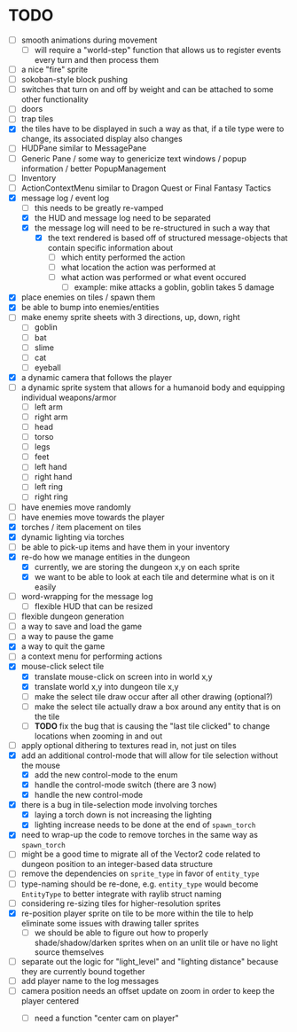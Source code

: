 # TODO

- [ ] smooth animations during movement
    - [ ] will require a "world-step" function that allows us to register events every turn and then process them
- [ ] a nice "fire" sprite
- [ ] sokoban-style block pushing
- [ ] switches that turn on and off by weight and can be attached to some other functionality
- [ ] doors
- [ ] trap tiles
- [x] the tiles have to be displayed in such a way as that, if a tile type were to change, its associated display also changes
- [ ] HUDPane similar to MessagePane
- [ ] Generic Pane / some way to genericize text windows / popup information / better PopupManagement
- [ ] Inventory
- [ ] ActionContextMenu similar to Dragon Quest or Final Fantasy Tactics
- [x] message log / event log
    - [ ] this needs to be greatly re-vamped
    - [x] the HUD and message log need to be separated
    - [x] the message log will need to be re-structured in such a way that
        - [x] the text rendered is based off of structured message-objects that contain specific information about
            - [ ] which entity performed the action
            - [ ] what location the action was performed at
            - [ ] what action was performed or what event occured
                - [ ] example: mike attacks a goblin, goblin takes 5 damage
- [x] place enemies on tiles / spawn them
- [x] be able to bump into enemies/entities
- [ ] make enemy sprite sheets with 3 directions, up, down, right
    - [ ] goblin
    - [ ] bat
    - [ ] slime
    - [ ] cat
    - [ ] eyeball
- [x] a dynamic camera that follows the player
- [ ] a dynamic sprite system that allows for a humanoid body and equipping individual weapons/armor
    - [ ] left arm
    - [ ] right arm
    - [ ] head
    - [ ] torso
    - [ ] legs
    - [ ] feet
    - [ ] left hand
    - [ ] right hand
    - [ ] left ring
    - [ ] right ring
- [ ] have enemies move randomly
- [ ] have enemies move towards the player
- [x] torches / item placement on tiles
- [x] dynamic lighting via torches
- [ ] be able to pick-up items and have them in your inventory
- [x] re-do how we manage entities in the dungeon
    - [x] currently, we are storing the dungeon x,y on each sprite
    - [x] we want to be able to look at each tile and determine what is on it easily
- [ ] word-wrapping for the message log
    - [ ] flexible HUD that can be resized
- [ ] flexible dungeon generation
- [ ] a way to save and load the game
- [ ] a way to pause the game
- [x] a way to quit the game
- [ ] a context menu for performing actions
- [x] mouse-click select tile
    - [x] translate mouse-click on screen into in world x,y
    - [x] translate world x,y into dungeon tile x,y
    - [ ] make the select tile draw occur after all other drawing (optional?)
    - [ ] make the select tile actually draw a box around any entity that is on the tile
    - [ ] **TODO** fix the bug that is causing the "last tile clicked" to change locations when zooming in and out
- [ ] apply optional dithering to textures read in, not just on tiles
- [x] add an additional control-mode that will allow for tile selection without the mouse
    - [x] add the new control-mode to the enum
    - [x] handle the control-mode switch (there are 3 now)
    - [x] handle the new control-mode
- [x] there is a bug in tile-selection mode involving torches
    - [x] laying a torch down is not increasing the lighting
    - [x] lighting increase needs to be done at the end of `spawn_torch`
- [x] need to wrap-up the code to remove torches in the same way as `spawn_torch`
- [ ] might be a good time to migrate all of the Vector2 code related to dungeon position to an integer-based data structure
- [ ] remove the dependencies on `sprite_type` in favor of `entity_type`
- [ ] type-naming should be re-done, e.g. `entity_type` would become `EntityType` to better integrate with raylib struct naming
- [ ] considering re-sizing tiles for higher-resolution sprites
- [x] re-position player sprite on tile to be more within the tile to help eliminate some issues with drawing taller sprites
    - [ ] we should be able to figure out how to properly shade/shadow/darken sprites when on an unlit tile or have no light source themselves
- [ ] separate out the logic for "light_level" and "lighting distance" because they are currently bound together
- [ ] add player name to the log messages
- [ ] camera position needs an offset update on zoom in order to keep the player centered
    - [ ] need a function "center cam on player"

